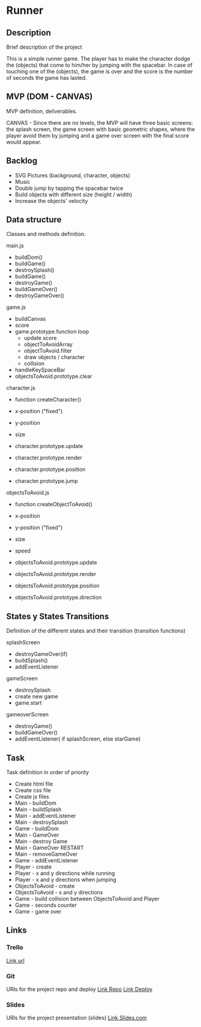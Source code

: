 # Runner

## Description
Brief description of the project

This is a simple runner game. The player has to make the character dodge the (objects) that come to him/her by jumping with the spacebar. In case of touching one of the (objects), the game is over and the score is the number of seconds the game has lasted. 

## MVP (DOM - CANVAS)
MVP definition, deliverables.

CANVAS - Since there are no levels, the MVP will have three basic screens: the splash screen, the game screen with basic geometric shapes, where the player avoid them by jumping and a game over screen with the final score would appear.

## Backlog

- SVG Pictures (background, character, objects)
- Music
- Double jump by tapping the spacebar twice
- Build objects with different size (height / width)
- Increase the objects' velocity

## Data structure
Classes and methods definition.

main.js

- buildDom()
- buildGame()
- destroySplash()
- buildGame()
- destroyGame()
- buildGameOver()
- destroyGameOver()

game.js

- buildCanvas
- score
- game.prototype.function loop 
  - update score
  - objectToAvoidArray 
  - objectToAvoid.filter
  - draw objects / character
  - collision
- handleKeySpaceBar
- objectsToAvoid.prototype.clear


character.js

- function createCharacter()
 - x-position ("fixed")
 - y-position
 - size

- character.prototype.update
- character.prototype.render
- character.prototype.position
- character.prototype.jump


objectsToAvoid.js

- function createObjectToAvoid()
 - x-position 
 - y-position ("fixed")
 - size
 - speed

- objectsToAvoid.prototype.update
- objectsToAvoid.prototype.render
- objectsToAvoid.prototype.position
- objectsToAvoid.prototype.direction


 
## States y States Transitions
Definition of the different states and their transition (transition functions)

splashScreen

- destroyGameOver(if)
- buildSplash()
- addEventListener

gameScreen

- destroySplash
- create new game
- game.start


gameoverScreen

- destroyGame()
- buildGameOver()
- addEventListener( if splashScreen, else starGame) 

## Task
Task definition in order of priority

- Create html file
- Create css file
- Create js files
- Main - buildDom
- Main - buildSplash
- Main - addEventListener
- Main - destroySplash
- Game - buildDom
- Main - GameOver
- Main - destroy Game
- Main - GameOver RESTART
- Main - removeGameOver
- Game - addEventListener
- Player - create
- Player - x and y directions while running 
- Player - x and y directions when jumping
- ObjectsToAvoid - create 
- ObjectsToAvoid - x and y directions
- Game - build collision between ObjectsToAvoid and Player
- Game - seconds counter
- Game - game over





## Links


### Trello
[Link url](https://trello.com)


### Git
URls for the project repo and deploy
[Link Repo](http://github.com)
[Link Deploy](http://github.com)


### Slides
URls for the project presentation (slides)
[Link Slides.com](http://slides.com)

